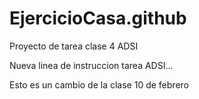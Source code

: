 # EjercicioCasa.github

Proyecto de tarea clase 4 ADSI

Nueva linea de instruccion tarea ADSI...

Esto es un cambio de la clase 10 de febrero
